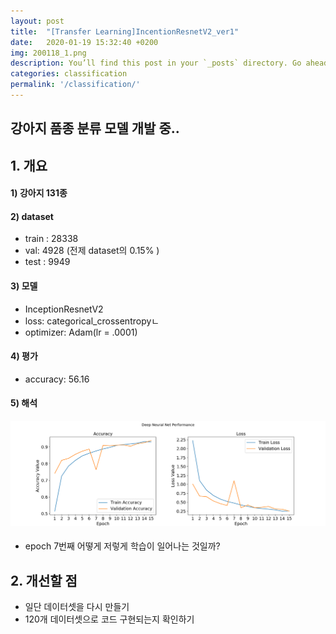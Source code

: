 ```yaml
---
layout: post
title:  "[Transfer Learning]IncentionResnetV2_ver1"
date:   2020-01-19 15:32:40 +0200
img: 200118_1.png
description: You’ll find this post in your `_posts` directory. Go ahead and edit it and re-build the site to see your changes.
categories: classification
permalink: '/classification/'
---
```

## 강아지 품종 분류 모델 개발 중.. 

##  1. 개요

#### 1) 강아지 131종

#### 2) dataset

- train :  28338 
- val: 4928 (전제 dataset의 0.15% )
- test : 9949

#### 3) 모델

- InceptionResnetV2
- loss: categorical_crossentropyㄴ
- optimizer: Adam(lr = .0001)

#### 4) 평가

- accuracy: 56.16

  

#### 5) 해석

#### ![200118_1](images/200118_1.png)

- epoch 7번째 어떻게 저렇게 학습이 일어나는 것일까?

## 2. 개선할 점

- 일단 데이터셋을 다시 만들기
- 120개 데이터셋으로 코드 구현되는지 확인하기